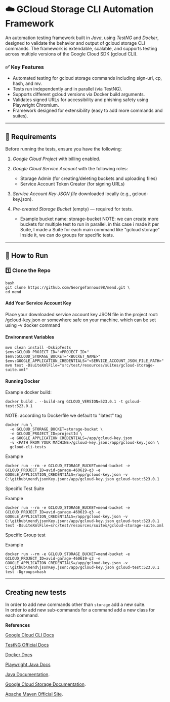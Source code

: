 # ☁️ GCloud Storage CLI Automation Framework

An automation testing framework built in *Java*, using *TestNG* and *Docker*, designed to validate the behavior and output of gcloud storage CLI commands. The framework is extendable, scalable, and supports testing across multiple versions of the Google Cloud SDK (gcloud CLI).

### ✅ Key Features
- Automated testing for gcloud storage commands including sign-url, cp, hash, and mv.
- Tests run independently and in parallel (via TestNG).
- Supports different gcloud versions via Docker build arguments.
- Validates signed URLs for accessibility and phishing safety using Playwright Chromium.
- Framework designed for extensibility (easy to add more commands and suites).

---
## 🔧 Requirements

Before running the tests, ensure you have the following:

1. *Google Cloud Project* with billing enabled.
2. *Google Cloud Service Account* with the following roles:
   - Storage Admin (for creating/deleting buckets and uploading files)
   - Service Account Token Creator (for signing URLs)

3. *Service Account Key JSON file* downloaded locally (e.g., gcloud-key.json).

4. *Pre-created Storage Bucket* (empty) — required for tests.
   - Example bucket name: storage-bucket
   NOTE: we can create more buckets for multiple test to run in parallel.
   in this case i made it per Suite,
   I made a Suite for each main command like "gcloud storage"
   Inside it, we can do groups for specific tests.

---
## 🚀 How to Run

### 1️⃣ Clone the Repo
```
bash
git clone https://github.com/GeorgeTannous98/mend.git \
cd mend
```
#### Add Your Service Account Key
Place your downloaded service account key JSON file in the project root:
/gcloud-key.json or somewhere safe on your machine.
which can be set using -v docker command

#### Environment Variables
```
mvn clean install -DskipTests
$env:GCLOUD_PROJECT_ID="<PROJECT_ID>"
$env:GCLOUD_STORAGE_BUCKET="<BUCKET_NAME>"
$env:GOOGLE_APPLICATION_CREDENTIALS="<SERVICE_ACCOUNT_JSON_FILE_PATH>"
mvn test -DsuiteXmlFile="src/test/resources/suites/gcloud-storage-suite.xml"
```
#### Running Docker

Example docker build:
```
docker build . --build-arg GCLOUD_VERSION=523.0.1 -t gcloud-test:523.0.1
```
NOTE: according to Dockerfile we default to "latest" tag
```
docker run \
  -e GCLOUD_STORAGE_BUCKET=storage-bucket \
  -e GCLOUD_PROJECT_ID=projectId \
  -e GOOGLE_APPLICATION_CREDENTIALS=/app/gcloud-key.json
  -v <PATH FROM YOUR MACHINE>/gcloud-key.json:/app/gcloud-key.json \
  gcloud-cli-tests
```
Example
```
docker run --rm -e GCLOUD_STORAGE_BUCKET=mend-bucket -e GCLOUD_PROJECT_ID=avid-garage-460619-q3 -e GOOGLE_APPLICATION_CREDENTIALS=/app/gcloud-key.json -v C:\github\mend\jsonKey.json:/app/gcloud-key.json gcloud-test:523.0.1
```

Specific Test Suite 

Example
```
docker run --rm -e GCLOUD_STORAGE_BUCKET=mend-bucket -e GCLOUD_PROJECT_ID=avid-garage-460619-q3 -e GOOGLE_APPLICATION_CREDENTIALS=/app/gcloud-key.json -v C:\github\mend\jsonKey.json:/app/gcloud-key.json gcloud-test:523.0.1 test -DsuiteXmlFile=src/test/resources/suites/gcloud-storage-suite.xml
```
 
Specific Group test 

Example
```
docker run --rm -e GCLOUD_STORAGE_BUCKET=mend-bucket -e GCLOUD_PROJECT_ID=avid-garage-460619-q3 -e GOOGLE_APPLICATION_CREDENTIALS=/app/gcloud-key.json -v C:\github\mend\jsonKey.json:/app/gcloud-key.json gcloud-test:523.0.1 test -Dgroups=hash
```

---

## Creating new tests
In order to add new commands other than `storage` add a new suite. \
In order to add new sub-commands for a command add a new class for each command. 

**References**

[Google Cloud CLI Docs](https://cloud.google.com/sdk/docs) 

[TestNG Official Docs](https://testng.org/#_testng_documentation) 

[Docker Docs](https://docs.docker.com/reference/dockerfile/) 

[Playwright Java Docs](https://playwright.dev/java/docs/writing-tests) 

[Java Documentation](https://docs.oracle.com/en/java/). 

[Google Cloud Storage Documentation](https://cloud.google.com/sdk/gcloud).

[Apache Maven Official Site](https://maven.apache.org/).
